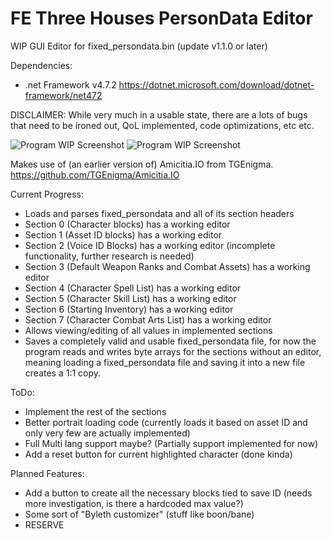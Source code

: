 # FE Three Houses PersonData Editor
WIP GUI Editor for fixed_persondata.bin (update v1.1.0 or later)    

Dependencies:
- .net Framework v4.7.2
https://dotnet.microsoft.com/download/dotnet-framework/net472
  
    
  
DISCLAIMER: While very much in a usable state, there are a lots of bugs that need to be ironed out, QoL implemented, code optimizations, etc etc.

![Program WIP Screenshot](https://cdn.discordapp.com/attachments/516416628150239245/758438613854978058/unknown.png) 
![Program WIP Screenshot](https://cdn.discordapp.com/attachments/377899265424621569/694378127849422949/unknown.png)

Makes use of (an earlier version of) Amicitia.IO from TGEnigma.
https://github.com/TGEnigma/Amicitia.IO

Current Progress:
- Loads and parses fixed_persondata and all of its section headers
- Section 0 (Character blocks) has a working editor
- Section 1 (Asset ID blocks) has a working editor
- Section 2 (Voice ID Blocks) has a working editor (incomplete functionality, further research is needed)
- Section 3 (Default Weapon Ranks and Combat Assets) has a working editor
- Section 4 (Character Spell List)  has a working editor
- Section 5 (Character Skill List)  has a working editor
- Section 6 (Starting Inventory)  has a working editor
- Section 7 (Character Combat Arts List)  has a working editor
- Allows viewing/editing of all values in implemented sections
- Saves a completely valid and usable fixed_persondata file, for now the program reads and writes byte arrays for the sections without an editor, meaning loading a fixed_persondata file and saving it into a new file creates a 1:1 copy.

ToDo:
- Implement the rest of the sections
- Better portrait loading code (currently loads it based on asset ID and only very few are actually implemented)
- Full Multi lang support maybe? (Partially support implemented for now)
- Add a reset button for current highlighted character (done kinda)

Planned Features:  
- Add a button to create all the necessary blocks tied to save ID (needs more investigation, is there a hardcoded max value?)
- Some sort of "Byleth customizer" (stuff like boon/bane)
- RESERVE
